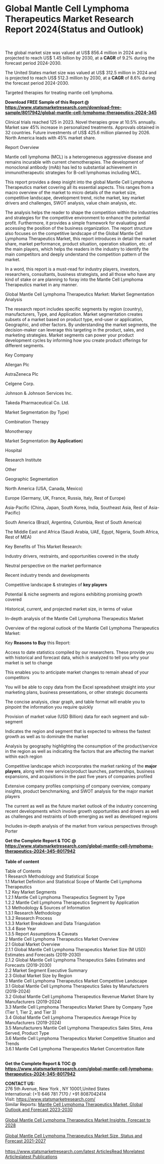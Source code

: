 <h1>Global Mantle Cell Lymphoma Therapeutics Market Research Report 2024(Status and Outlook)</h1><br/><p>The global market size was valued at US$ 856.4 million in 2024 and is projected to reach US$ 1.45 billion by 2030, at a <strong>CAGR</strong> of 9.2% during the forecast period 2024-2030.</p><p>The United States market size was valued at US$ 312.5 million in 2024 and is projected to reach US$ 512.3 million by 2030, at a <strong>CAGR</strong> of 8.6% during the forecast period 2024-2030.</p><p>Targeted therapies for treating mantle cell lymphoma.</p><p><strong>Download FREE Sample of this Report @ <a href="https://www.statsmarketresearch.com/download-free-sample/8017942/global-mantle-cell-lymphoma-therapeutics-2024-345">https://www.statsmarketresearch.com/download-free-sample/8017942/global-mantle-cell-lymphoma-therapeutics-2024-345</a></strong></p><p>Clinical trials reached 125 in 2023. Novel therapies grow at 10.5% annually. Market saw 45% increase in personalized treatments. Approvals obtained in 32 countries. Future investments of US$ 425.6 million planned by 2026. North America leads with 45% market share.</p><p>Report Overview</p><p>Mantle cell lymphoma (MCL) is a heterogeneous aggressive disease and remains incurable with current chemotherapies. The development of monoclonal antibody (mAb) has led to substantial achievement in immunotherapeutic strategies for B-cell lymphomas including MCL.</p><p>This report provides a deep insight into the global Mantle Cell Lymphoma Therapeutics market covering all its essential aspects. This ranges from a macro overview of the market to micro details of the market size, competitive landscape, development trend, niche market, key market drivers and challenges, SWOT analysis, value chain analysis, etc.</p><p>The analysis helps the reader to shape the competition within the industries and strategies for the competitive environment to enhance the potential profit. Furthermore, it provides a simple framework for evaluating and accessing the position of the business organization. The report structure also focuses on the competitive landscape of the Global Mantle Cell Lymphoma Therapeutics Market, this report introduces in detail the market share, market performance, product situation, operation situation, etc. of the main players, which helps the readers in the industry to identify the main competitors and deeply understand the competition pattern of the market.</p><p>In a word, this report is a must-read for industry players, investors, researchers, consultants, business strategists, and all those who have any kind of stake or are planning to foray into the Mantle Cell Lymphoma Therapeutics market in any manner.</p><p>Global Mantle Cell Lymphoma Therapeutics Market: Market Segmentation Analysis</p><p>The research report includes specific segments by region (country), manufacturers, Type, and Application. Market segmentation creates subsets of a market based on product type, end-user or application, Geographic, and other factors. By understanding the market segments, the decision-maker can leverage this targeting in the product, sales, and marketing strategies. Market segments can power your product development cycles by informing how you create product offerings for different segments.</p><p>Key Company</p><p>Allergan Plc</p><p>AstraZeneca Plc</p><p>Celgene Corp.</p><p>Johnson & Johnson Services Inc.</p><p>Takeda Pharmaceutical Co. Ltd.</p><p>Market Segmentation (by Type)</p><p>Combination Therapy</p><p>Monotherapy</p><p>Market Segmentation (<strong>by Application</strong>)</p><p>Hospital</p><p>Research Institute</p><p>Other</p><p>Geographic Segmentation</p><p>North America (USA, Canada, Mexico)</p><p>Europe (Germany, UK, France, Russia, Italy, Rest of Europe)</p><p>Asia-Pacific (China, Japan, South Korea, India, Southeast Asia, Rest of Asia-Pacific)</p><p>South America (Brazil, Argentina, Columbia, Rest of South America)</p><p>The Middle East and Africa (Saudi Arabia, UAE, Egypt, Nigeria, South Africa, Rest of MEA)</p><p>Key Benefits of This Market Research:</p><p>Industry drivers, restraints, and opportunities covered in the study</p><p>Neutral perspective on the market performance</p><p>Recent industry trends and developments</p><p>Competitive landscape & strategies of <strong>key players</strong></p><p>Potential & niche segments and regions exhibiting promising growth covered</p><p>Historical, current, and projected market size, in terms of value</p><p>In-depth analysis of the Mantle Cell Lymphoma Therapeutics Market</p><p>Overview of the regional outlook of the Mantle Cell Lymphoma Therapeutics Market:</p><p>Key <strong>Reasons to Buy</strong> this Report:</p><p>Access to date statistics compiled by our researchers. These provide you with historical and forecast data, which is analyzed to tell you why your market is set to change</p><p>This enables you to anticipate market changes to remain ahead of your competitors</p><p>You will be able to copy data from the Excel spreadsheet straight into your marketing plans, business presentations, or other strategic documents</p><p>The concise analysis, clear graph, and table format will enable you to pinpoint the information you require quickly</p><p>Provision of market value (USD Billion) data for each segment and sub-segment</p><p>Indicates the region and segment that is expected to witness the fastest growth as well as to dominate the market</p><p>Analysis by geography highlighting the consumption of the product/service in the region as well as indicating the factors that are affecting the market within each region</p><p>Competitive landscape which incorporates the market ranking of the <strong>major players</strong>, along with new service/product launches, partnerships, business expansions, and acquisitions in the past five years of companies profiled</p><p>Extensive company profiles comprising of company overview, company insights, product benchmarking, and SWOT analysis for the major market players</p><p>The current as well as the future market outlook of the industry concerning recent developments which involve growth opportunities and drivers as well as challenges and restraints of both emerging as well as developed regions</p><p>Includes in-depth analysis of the market from various perspectives through Porter</p><div><b>Get the Complete Report & TOC @ <a href="https://www.statsmarketresearch.com/global-mantle-cell-lymphoma-therapeutics-2024-345-8017942">https://www.statsmarketresearch.com/global-mantle-cell-lymphoma-therapeutics-2024-345-8017942</a></b></div><br><b>Table of content</b><p>Table of Contents<br /> 1 Research Methodology and Statistical Scope<br /> 1.1 Market Definition and Statistical Scope of Mantle Cell Lymphoma Therapeutics<br /> 1.2 Key Market Segments<br /> 1.2.1 Mantle Cell Lymphoma Therapeutics Segment by Type<br /> 1.2.2 Mantle Cell Lymphoma Therapeutics Segment by Application<br /> 1.3 Methodology & Sources of Information<br /> 1.3.1 Research Methodology<br /> 1.3.2 Research Process<br /> 1.3.3 Market Breakdown and Data Triangulation<br /> 1.3.4 Base Year<br /> 1.3.5 Report Assumptions & Caveats<br /> 2 Mantle Cell Lymphoma Therapeutics Market Overview<br /> 2.1 Global Market Overview<br /> 2.1.1 Global Mantle Cell Lymphoma Therapeutics Market Size (M USD) Estimates and Forecasts (2019-2030)<br /> 2.1.2 Global Mantle Cell Lymphoma Therapeutics Sales Estimates and Forecasts (2019-2030)<br /> 2.2 Market Segment Executive Summary<br /> 2.3 Global Market Size by Region<br /> 3 Mantle Cell Lymphoma Therapeutics Market Competitive Landscape<br /> 3.1 Global Mantle Cell Lymphoma Therapeutics Sales by Manufacturers (2019-2024)<br /> 3.2 Global Mantle Cell Lymphoma Therapeutics Revenue Market Share by Manufacturers (2019-2024)<br /> 3.3 Mantle Cell Lymphoma Therapeutics Market Share by Company Type (Tier 1, Tier 2, and Tier 3)<br /> 3.4 Global Mantle Cell Lymphoma Therapeutics Average Price by Manufacturers (2019-2024)<br /> 3.5 Manufacturers Mantle Cell Lymphoma Therapeutics Sales Sites, Area Served, Product Type<br /> 3.6 Mantle Cell Lymphoma Therapeutics Market Competitive Situation and Trends<br /> 3.6.1 Mantle Cell Lymphoma Therapeutics Market Concentration Rate<br /><br><div><b>Get the Complete Report & TOC @ <a href="https://www.statsmarketresearch.com/global-mantle-cell-lymphoma-therapeutics-2024-345-8017942">https://www.statsmarketresearch.com/global-mantle-cell-lymphoma-therapeutics-2024-345-8017942</a></b></div></p> <b>CONTACT US:</b><br>276 5th Avenue, New York , NY 10001,United States<br>International: (+1) 646 781 7170 / +91 8087042414<br>Visit: <a href="https://www.statsmarketresearch.com/">https://www.statsmarketresearch.com/</a><br>Similar Reports: <a href="https://www.statsmarketresearch.com/global-mantle-cell-lymphoma-therapeutics-2024-345-8017942">Mantle Cell Lymphoma Therapeutics Market, Global Outlook and Forecast 2023-2030</a><br/><br/><a href="https://www.statsmarketresearch.com/global-mantle-cell-lymphoma-therapeutics-2024-345-8017942">Global Mantle Cell Lymphoma Therapeutics Market Insights, Forecast to 2028</a><br/><br/><a href="https://www.statsmarketresearch.com/global-mantle-cell-lymphoma-therapeutics-2024-345-8017942">Global Mantle Cell Lymphoma Therapeutics Market Size, Status and Forecast 2021-2027</a><br/><br/><a href="https://gyeongbokgung.com">https://www.statsmarketresearch.com/</a><a href="https://hallyeomaritime.com">latest Articles</a><a href="https://jingwansa.com">Read More</a><a href=https://nguoiviet.jp/">latest Articles</a><a href="https://www.intelmarketresearch.com/">latest Publications</a>